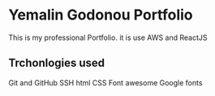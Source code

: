 # Yemalin Godonou Portfolio
This is my professional Portfolio. it is use AWS and ReactJS

## Trchonlogies used
Git and GitHub
SSH
html
CSS
Font awesome
Google fonts
